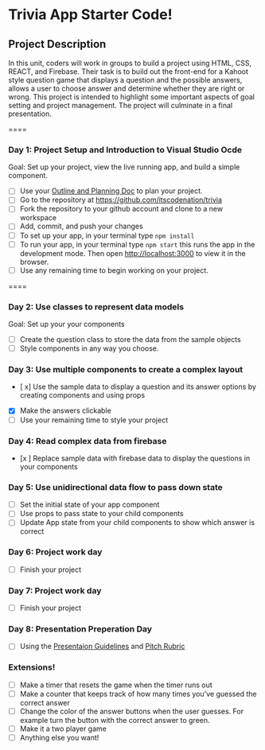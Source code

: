 # Trivia App Starter Code!

## Project Description

In this unit, coders will work in groups to build a project using HTML, CSS, REACT, and Firebase. Their task is to build out the front-end for a Kahoot style question game that displays a question and the possible answers, allows a user to choose answer and determine whether they are right or wrong. This project is intended to highlight some important aspects of goal setting and project management. The project will culminate in a final presentation.

====
### Day 1: Project Setup and Introduction to Visual Studio Ocde
Goal: Set up your project,  view the live running app, and build a simple component.

- [ ] Use your [Outline and Planning Doc](https://docs.google.com/document/d/1oiyYdTcO2RxbE-2yq5KmeZpthExzHCNrgrVGtT47yOg/edit) to plan your project.
- [ ] Go to the repository at https://github.com/itscodenation/trivia
- [ ] Fork the repository to your github account and clone to a new workspace
- [ ] Add, commit, and push your changes
- [ ] To set up your app, in your terminal type `npm install`
- [ ] To run your app, in your terminal type `npm start` this runs the app in the development mode. Then open [http://localhost:3000](http://localhost:3000) to view it in the browser.
- [ ] Use any remaining time to begin working on your project.

====
### Day 2: Use classes to represent data models
Goal: Set up your your components
- [ ] Create the question class to store the data from the sample objects
- [ ] Style components in any way you choose.

### Day 3: Use multiple components to create a complex layout
- [ x] Use the sample data to display a question and its answer options by creating components and using props
- [x] Make the answers clickable
- [ ] Use your remaining time to style your project

### Day 4: Read complex data from firebase
- [x ] Replace sample data with firebase data to display the questions in your components

### Day 5: Use unidirectional data flow to pass down state
- [ ] Set the initial state of your app component
- [ ] Use props to pass state to your child components
- [ ] Update App state from your child components to show which answer is correct

### Day 6: Project work day
- [ ] Finish your project

### Day 7: Project work day
- [ ] Finish your project

### Day 8: Presentation Preperation Day
- [ ] Using the [Presentaion Guidelines](https://docs.google.com/document/d/1ot54zTTJo7m7dMaN-yTZH6Y-kymEyNSJ4jLzNwLuskg/edit) and [Pitch Rubric](https://docs.google.com/document/d/1an_aanEdOoYftxjqcGB-0IxkW2BVGY5sH5SlJv9weBU/edit) 

### Extensions!
- [ ] Make a timer that resets the game when the timer runs out
- [ ] Make a counter that keeps track of how many times you've guessed the correct answer
- [ ] Change the color of the answer buttons when the user guesses. For example turn the button with the correct answer to green.
- [ ] Make it a two player game
- [ ] Anything else you want!
